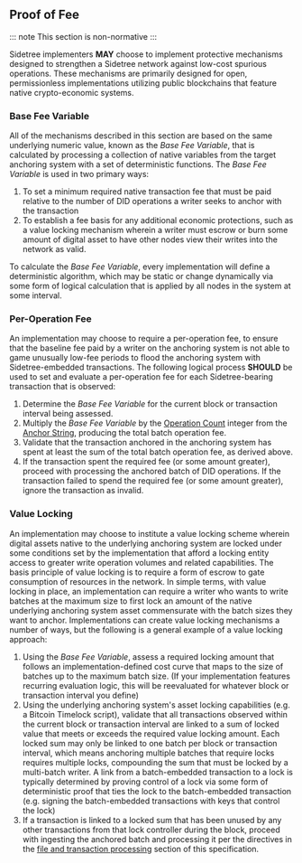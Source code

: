 ## Proof of Fee

::: note
This section is non-normative
:::

Sidetree implementers ****MAY**** choose to implement protective mechanisms designed to strengthen a Sidetree network against low-cost spurious operations. These mechanisms are primarily designed for open, permissionless implementations utilizing public blockchains that feature native crypto-economic systems.

### Base Fee Variable

All of the mechanisms described in this section are based on the same underlying numeric value, known as the _Base Fee Variable_, that is calculated by processing a collection of native variables from the target anchoring system with a set of deterministic functions. The _Base Fee Variable_ is used in two primary ways:

1. To set a minimum required native transaction fee that must be paid relative to the number of DID operations a writer seeks to anchor with the transaction
2. To establish a fee basis for any additional economic protections, such as a value locking mechanism wherein a writer must escrow or burn some amount of digital asset to have other nodes view their writes into the network as valid.

To calculate the _Base Fee Variable_, every implementation will define a deterministic algorithm, which may be static or change dynamically via some form of logical calculation that is applied by all nodes in the system at some interval.

### Per-Operation Fee

An implementation may choose to require a per-operation fee, to ensure that the baseline fee paid by a writer on the anchoring system is not able to game unusually low-fee periods to flood the anchoring system with Sidetree-embedded transactions. The following logical process ****SHOULD**** be used to set and evaluate a per-operation fee for each Sidetree-bearing transaction that is observed:

1. Determine the _Base Fee Variable_ for the current block or transaction interval being assessed.
2. Multiply the _Base Fee Variable_ by the [Operation Count](#anchor-string) integer from the [Anchor String](#anchor-string), producing the total batch operation fee.
3. Validate that the transaction anchored in the anchoring system has spent at least the sum of the total batch operation fee, as derived above.
4. If the transaction spent the required fee (or some amount greater), proceed with processing the anchored batch of DID operations. If the transaction failed to spend the required fee (or some amount greater), ignore the transaction as invalid.

### Value Locking

An implementation may choose to institute a value locking scheme wherein digital assets native to the underlying anchoring system are locked under some conditions set by the implementation that afford a locking entity access to greater write operation volumes and related capabilities. The basis principle of value locking is to require a form of escrow to gate consumption of resources in the network. In simple terms, with value locking in place, an implementation can require a writer who wants to write batches at the maximum size to first lock an amount of the native underlying anchoring system asset commensurate with the batch sizes they want to anchor. Implementations can create value locking mechanisms a number of ways, but the following is a general example of a value locking approach:

1. Using the _Base Fee Variable_, assess a required locking amount that follows an implementation-defined cost curve that maps to the size of batches up to the maximum batch size. (If your implementation features recurring evaluation logic, this will be reevaluated for whatever block or transaction interval you define)
2. Using the underlying anchoring system's asset locking capabilities (e.g. a Bitcoin Timelock script), validate that all transactions observed within the current block or transaction interval are linked to a sum of locked value that meets or exceeds the required value locking amount. Each locked sum may only be linked to one batch per block or transaction interval, which means anchoring multiple batches that require locks requires multiple locks, compounding the sum that must be locked by a multi-batch writer. A link from a batch-embedded transaction to a lock is typically determined by proving control of a lock via some form of deterministic proof that ties the lock to the batch-embedded transaction (e.g. signing the batch-embedded transactions with keys that control the lock)
3. If a transaction is linked to a locked sum that has been unused by any other transactions from that lock controller during the block, proceed with ingesting the anchored batch and processing it per the directives in the [file and transaction processing](#transaction-operation-processing) section of this specification.